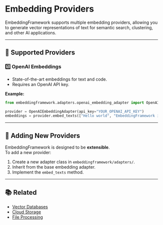 # Embedding Providers

EmbeddingFramework supports multiple embedding providers, allowing you to generate vector representations of text for semantic search, clustering, and other AI applications.

---

## 🧠 Supported Providers

### 1️⃣ OpenAI Embeddings
- State-of-the-art embeddings for text and code.
- Requires an OpenAI API key.

**Example:**
```python
from embeddingframework.adapters.openai_embedding_adapter import OpenAIEmbeddingAdapter

provider = OpenAIEmbeddingAdapter(api_key="YOUR_OPENAI_API_KEY")
embeddings = provider.embed_texts(["Hello world", "EmbeddingFramework is awesome!"])
```

---

## 🔄 Adding New Providers

EmbeddingFramework is designed to be **extensible**.  
To add a new provider:
1. Create a new adapter class in `embeddingframework/adapters/`.
2. Inherit from the base embedding adapter.
3. Implement the `embed_texts` method.

---

## 📚 Related
- [Vector Databases](vector-databases.md)
- [Cloud Storage](cloud-storage.md)
- [File Processing](file-processing.md)
